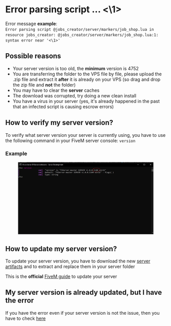# Error parsing script ... <\1>

Error message **example**:\
`Error parsing script @jobs_creator/server/markers/job_shop.lua in resource jobs_creator: @jobs_creator/server/markers/job_shop.lua:1: syntax error near '<\1>'`

## Possible reasons

* Your server version is too old, the **minimum** version is 4752
* You are transferring the folder to the VPS file by file, please upload the .zip file and extract it **after** it is already on your VPS (so drag and drop the zip file and **not** the folder)
* You may have to clear the **server** caches
* The download was corrupted, try doing a new clean install
* You have a virus in your server (yes, it's already happened in the past that an infected script is causing escrow errors)

## How to verify my server version?

To verify what server version your server is currently using, you have to use the following command in your FiveM server console: `version`

### Example

<figure><img src="../.gitbook/assets/version_example.jpg" alt=""><figcaption></figcaption></figure>

## How to update my server version?

To update your server version, you have to download the new [server artifacts](https://runtime.fivem.net/artifacts/fivem/build\_server\_windows/master/) and to extract and replace them in your server folder

This is the **official** [FiveM guide](https://docs.fivem.net/docs/server-manual/setting-up-a-server/) to update your server

## My server version is already updated, but I have the error

If you have the error even if your server version is not the issue, then you have to check [here](failed-to-verify-protected-resource.md)
